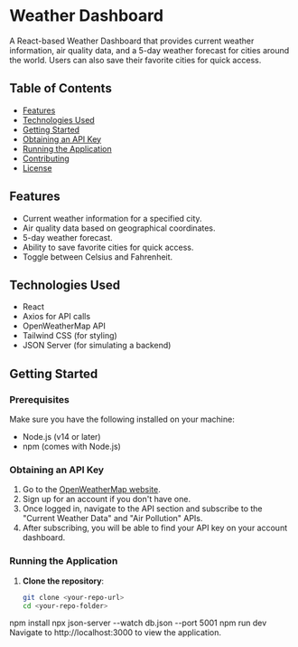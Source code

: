 # Weather Dashboard

A React-based Weather Dashboard that provides current weather information, air quality data, and a 5-day weather forecast for cities around the world. Users can also save their favorite cities for quick access.

## Table of Contents

- [Features](#features)
- [Technologies Used](#technologies-used)
- [Getting Started](#getting-started)
- [Obtaining an API Key](#obtaining-an-api-key)
- [Running the Application](#running-the-application)
- [Contributing](#contributing)
- [License](#license)

## Features

- Current weather information for a specified city.
- Air quality data based on geographical coordinates.
- 5-day weather forecast.
- Ability to save favorite cities for quick access.
- Toggle between Celsius and Fahrenheit.

## Technologies Used

- React
- Axios for API calls
- OpenWeatherMap API
- Tailwind CSS (for styling)
- JSON Server (for simulating a backend)

## Getting Started

### Prerequisites

Make sure you have the following installed on your machine:

- Node.js (v14 or later)
- npm (comes with Node.js)

### Obtaining an API Key

1. Go to the [OpenWeatherMap website](https://openweathermap.org/).
2. Sign up for an account if you don't have one.
3. Once logged in, navigate to the API section and subscribe to the "Current Weather Data" and "Air Pollution" APIs.
4. After subscribing, you will be able to find your API key on your account dashboard.


### Running the Application

1. **Clone the repository**:
   ```bash
   git clone <your-repo-url>
   cd <your-repo-folder>

npm install
npx json-server --watch db.json --port 5001
npm run dev
Navigate to http://localhost:3000 to view the application.